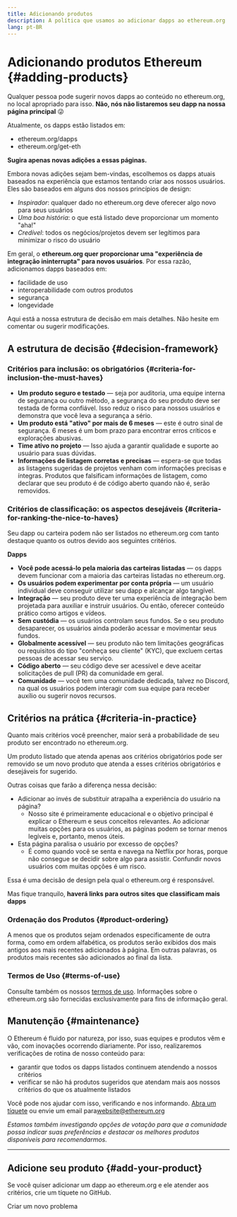 ```yaml
---
title: Adicionando produtos
description: A política que usamos ao adicionar dapps ao ethereum.org
lang: pt-BR
---
```


# Adicionando produtos Ethereum {#adding-products}

Qualquer pessoa pode sugerir novos dapps ao conteúdo no ethereum.org, no local apropriado para isso. **Não, nós não listaremos seu dapp na nossa página principal** 😜

Atualmente, os dapps estão listados em:

- ethereum.org/dapps
- ethereum.org/get-eth

**Sugira apenas novas adições a essas páginas.**

Embora novas adições sejam bem-vindas, escolhemos os dapps atuais baseados na experiência que estamos tentando criar aos nossos usuários. Eles são baseados em alguns dos nossos princípios de design:

- _Inspirador_: qualquer dado no ethereum.org deve oferecer algo novo para seus usuários
- _Uma boa história_: o que está listado deve proporcionar um momento "aha!"
- _Credível_: todos os negócios/projetos devem ser legítimos para minimizar o risco do usuário

Em geral, o **ethereum.org quer proporcionar uma "experiência de integração ininterrupta" para novos usuários**. Por essa razão, adicionamos dapps baseados em:

- facilidade de uso
- interoperabilidade com outros produtos
- segurança
- longevidade

Aqui está a nossa estrutura de decisão em mais detalhes. Não hesite em comentar ou sugerir modificações.

## A estrutura de decisão {#decision-framework}

### Critérios para inclusão: os obrigatórios {#criteria-for-inclusion-the-must-haves}

- **Um produto seguro e testado** — seja por auditoria, uma equipe interna de segurança ou outro método, a segurança do seu produto deve ser testada de forma confiável. Isso reduz o risco para nossos usuários e demonstra que você leva a segurança a sério.
- **Um produto está "ativo" por mais de 6 meses** — este é outro sinal de segurança. 6 meses é um bom prazo para encontrar erros críticos e explorações abusivas.
- **Time ativo no projeto** — Isso ajuda a garantir qualidade e suporte ao usuário para suas dúvidas.
- **Informações de listagem corretas e precisas** — espera-se que todas as listagens sugeridas de projetos venham com informações precisas e íntegras. Produtos que falsificam informações de listagem, como declarar que seu produto é de código aberto quando não é, serão removidos.

### Critérios de classificação: os aspectos desejáveis {#criteria-for-ranking-the-nice-to-haves}

Seu dapp ou carteira podem não ser listados no ethereum.org com tanto destaque quanto os outros devido aos seguintes critérios.

**Dapps**

- **Você pode acessá-lo pela maioria das carteiras listadas** — os dapps devem funcionar com a maioria das carteiras listadas no ethereum.org.
- **Os usuários podem experimentar por conta própria** — um usuário individual deve conseguir utilizar seu dapp e alcançar algo tangível.
- **Integração** — seu produto deve ter uma experiência de integração bem projetada para auxiliar e instruir usuários. Ou então, oferecer conteúdo prático como artigos e vídeos.
- **Sem custódia** — os usuários controlam seus fundos. Se o seu produto desaparecer, os usuários ainda poderão acessar e movimentar seus fundos.
- **Globalmente acessível** — seu produto não tem limitações geográficas ou requisitos do tipo "conheça seu cliente" (KYC), que excluem certas pessoas de acessar seu serviço.
- **Código aberto** — seu código deve ser acessível e deve aceitar solicitações de pull (PR) da comunidade em geral.
- **Comunidade** — você tem uma comunidade dedicada, talvez no Discord, na qual os usuários podem interagir com sua equipe para receber auxílio ou sugerir novos recursos.

## Critérios na prática {#criteria-in-practice}

Quanto mais critérios você preencher, maior será a probabilidade de seu produto ser encontrado no ethereum.org.

Um produto listado que atenda apenas aos critérios obrigatórios pode ser removido se um novo produto que atenda a esses critérios obrigatórios e desejáveis for sugerido.

Outras coisas que farão a diferença nessa decisão:

- Adicionar ao invés de substituir atrapalha a experiência do usuário na página?
  - Nosso site é primeiramente educacional e o objetivo principal é explicar o Ethereum e seus conceitos relevantes. Ao adicionar muitas opções para os usuários, as páginas podem se tornar menos legíveis e, portanto, menos úteis.
- Esta página paralisa o usuário por excesso de opções?
  - É como quando você se senta e navega na Netflix por horas, porque não consegue se decidir sobre algo para assistir. Confundir novos usuários com muitas opções é um risco.

Essa é uma decisão de design pela qual o ethereum.org é responsável.

Mas fique tranquilo, **haverá links para outros sites que classificam mais dapps**

### Ordenação dos Produtos {#product-ordering}

A menos que os produtos sejam ordenados especificamente de outra forma, como em ordem alfabética, os produtos serão exibidos dos mais antigos aos mais recentes adicionados à página. Em outras palavras, os produtos mais recentes são adicionados ao final da lista.

### Termos de Uso {#terms-of-use}

Consulte também os nossos [termos de uso](/terms-of-use/). Informações sobre o ethereum.org são fornecidas exclusivamente para fins de informação geral.

## Manutenção {#maintenance}

O Ethereum é fluido por natureza, por isso, suas equipes e produtos vêm e vão, com inovações ocorrendo diariamente. Por isso, realizaremos verificações de rotina de nosso conteúdo para:

- garantir que todos os dapps listados continuem atendendo a nossos critérios
- verificar se não há produtos sugeridos que atendam mais aos nossos critérios do que os atualmente listados

Você pode nos ajudar com isso, verificando e nos informando. [Abra um tíquete](https://github.com/ethereum/ethereum-org-website/issues/new?assignees=&labels=Type%3A+Feature&template=feature_request.yaml&title=) ou envie um email para[website@ethereum.org](mailto:website@ethereum.org)

_Estamos também investigando opções de votação para que a comunidade possa indicar suas preferências e destacar os melhores produtos disponíveis para recomendarmos._

---

## Adicione seu produto {#add-your-product}

Se você quiser adicionar um dapp ao ethereum.org e ele atender aos critérios, crie um tíquete no GitHub.

<ButtonLink to="https://github.com/ethereum/ethereum-org-website/issues/new?assignees=&labels=feature+%3Asparkles%3A%2Ccontent+%3Afountain_pen%3A&template=suggest_dapp.yaml">
  Criar um novo problema
</ButtonLink>
